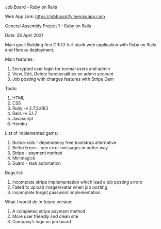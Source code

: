 Job Board - Ruby on Rails	

Web App Link: https://jobboardify.herokuapp.com

General Assembly Project 1 - Ruby on Rails

Date: 28 April 2021

Main goal: Building first CRUD full-stack web application with Ruby on Rails and Heroku deployment.

Main features:

1. Encrypted user login for normal users and admin
2. View, Edit, Delete functionalities on admin account
3. Job posting with charges features with Stripe Gem

Tools:

1. HTML
2. CSS
3. Ruby -v 2.7.3p183
4. Rails -v 5.1.7
5. Javascript
6. Heroku

List of implemented gems:

1. Bulma-rails - dependency free bootstrap alternative
2. BetterErrors - see error messages in better way
3. Stripe - payment method
4. Minimagick
5. Guard - task automation

Bugs list:

1. Incomplete stripe implementation which lead a job posting errors
2. Failed to upload image/avatar when job posting
3. Incomplete forgot password implementation

What I would do in future version:

1. A completed stripe payment method
2. More user friendly and clean site
3. Company’s logo on job board

